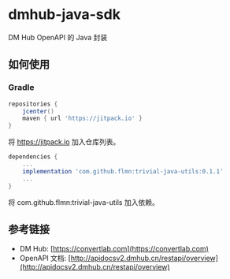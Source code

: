 # dmhub-java-sdk

DM Hub OpenAPI 的 Java 封装

## 如何使用

### Gradle

```groovy
repositories {
    jcenter()
    maven { url 'https://jitpack.io' }
}
```

将 https://jitpack.io 加入仓库列表。

```groovy
dependencies {
    ...
    implementation 'com.github.flmn:trivial-java-utils:0.1.1'
    ...
}
```

将 com.github.flmn:trivial-java-utils 加入依赖。

## 参考链接

* DM Hub: [https://convertlab.com](https://convertlab.com)
* OpenAPI 文档: [http://apidocsv2.dmhub.cn/restapi/overview](http://apidocsv2.dmhub.cn/restapi/overview)
